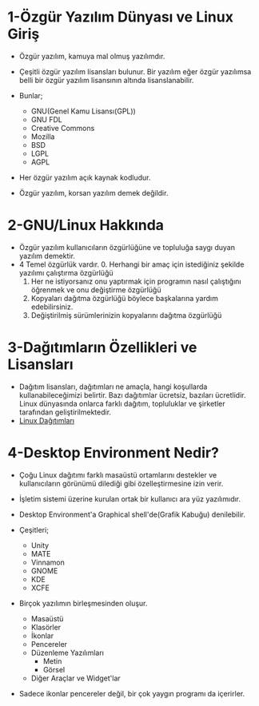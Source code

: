 # 1-Özgür Yazılım Dünyası ve Linux Giriş
- Özgür yazılım, kamuya mal olmuş yazılımdır.
- Çeşitli özgür yazılım lisansları bulunur. Bir yazılım eğer özgür yazılımsa belli bir özgür yazılım lisansının altında lisanslanabilir.
- Bunlar;
  * GNU(Genel Kamu Lisansı(GPL))
  * GNU FDL
  * Creative Commons
  * Mozilla
  * BSD
  * LGPL
  * AGPL

- Her özgür yazılım açık kaynak kodludur.
- Özgür yazılım, korsan yazılım demek değildir.

# 2-GNU/Linux Hakkında
- Özgür yazılım kullanıcıların özgürlüğüne ve topluluğa saygı duyan yazılım demektir.
- 4 Temel özgürlük vardır.
  0. Herhangi bir amaç için istediğiniz şekilde yazılımı çalıştırma özgürlüğü
  1. Her ne istiyorsanız onu yaptırmak için programın nasıl çalıştığını öğrenmek ve onu değiştirme özgürlüğü 
  2. Kopyaları dağıtma özgürlüğü böylece başkalarına yardım edebilirsiniz.
  3. Değiştirilmiş sürümlerinizin kopyalarını dağıtma özgürlüğü

# 3-Dağıtımların Özellikleri ve Lisansları
- Dağıtım lisansları, dağıtımları ne amaçla, hangi koşullarda kullanabileceğimizi belirtir. Bazı dağıtımlar ücretsiz, bazıları ücretlidir. Linux dünyasında onlarca farklı dağıtım, topluluklar ve şirketler tarafından geliştirilmektedir.
- [Linux Dağıtımları]("https://en.wikipedia.org/wiki/Comparison_of_Linux_distributions")

# 4-Desktop Environment Nedir?
- Çoğu Linux dağıtımı farklı masaüstü ortamlarını destekler ve kullanıcıların görünümü dilediği gibi özelleştirmesine izin verir.
- İşletim sistemi üzerine kurulan ortak bir kullanıcı ara yüz yazılımıdır.
- Desktop Environment'a Graphical shell'de(Grafik Kabuğu) denilebilir. 
- Çeşitleri;
  * Unity
  * MATE
  * Vinnamon
  * GNOME
  * KDE
  * XCFE 

- Birçok yazılımın birleşmesinden oluşur.
  * Masaüstü
  * Klasörler 
  * İkonlar
  * Pencereler
  * Düzenleme Yazılımları
    + Metin 
    + Görsel
  * Diğer Araçlar ve Widget'lar 
- Sadece ikonlar pencereler değil, bir çok yaygın programı da içerirler.